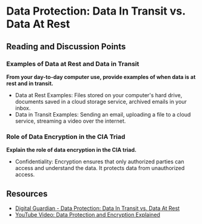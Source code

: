 # Data Protection: Data In Transit vs. Data At Rest

## Reading and Discussion Points

### Examples of Data at Rest and Data in Transit
**From your day-to-day computer use, provide examples of when data is at rest and in transit.**
- Data at Rest Examples: Files stored on your computer's hard drive, documents saved in a cloud storage service, archived emails in your inbox.
- Data in Transit Examples: Sending an email, uploading a file to a cloud service, streaming a video over the internet.

### Role of Data Encryption in the CIA Triad
**Explain the role of data encryption in the CIA triad.**
- Confidentiality: Encryption ensures that only authorized parties can access and understand the data. It protects data from unauthorized access.

## Resources
- [Digital Guardian - Data Protection: Data In Transit vs. Data At Rest](https://www.digitalguardian.com/blog/data-protection-data-in-transit-vs-data-at-rest)
- [YouTube Video: Data Protection and Encryption Explained](https://www.youtube.com/watch?v=Hi9z45-CPs4)
